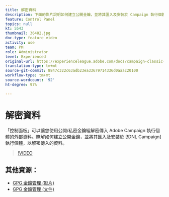 ```yaml
---
title: 解密資料
description: 下面的影片說明如何建立公開金鑰，並將其匯入及安裝於 Campaign 執行個體，以解密資料。
feature: Control Panel
topics: null
kt: 5543
thumbnail: 36482.jpg
doc-type: feature video
activity: use
team: PM
role: Administrator
level: Experienced
original-url: https://experienceleague.adobe.com/docs/campaign-classic-learn/tutorials/administrating/control-panel-acc/gpg-key-management/decrypting-data.html
translation-type: tm+mt
source-git-commit: 8847c322c63adb23ea33679714336d0aaac20100
workflow-type: tm+mt
source-wordcount: '92'
ht-degree: 97%

---
```



# 解密資料

「控制面板」可以讓您使用公開/私密金鑰組解密傳入 Adobe Campaign 執行個體的外部資料。瞭解如何建立公開金鑰，並將其匯入及安裝於 [!DNL Campaign] 執行個體，以解密傳入的資料。

>[!VIDEO](https://video.tv.adobe.com/v/36482?quality=12)

## 其他資源：

* [GPG 金鑰管理 (影片)](./gpg-key-management-overview.md)
* [GPG 金鑰管理 (文件)](https://docs.adobe.com/content/help/zh-Hant/control-panel/using/instances-settings/gpg-keys-management.html)
